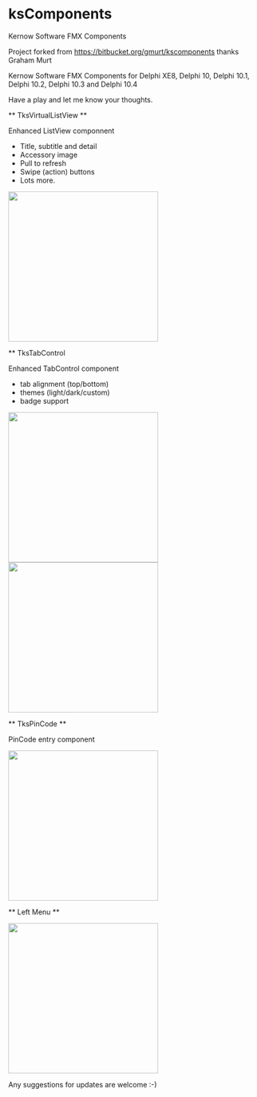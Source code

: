 # ksComponents
Kernow Software FMX Components

Project forked from https://bitbucket.org/gmurt/kscomponents thanks Graham Murt

Kernow Software FMX Components for Delphi XE8, Delphi 10, Delphi 10.1, Delphi 10.2, Delphi 10.3 and Delphi 10.4

Have a play and let me know your thoughts.

** TksVirtualListView **

Enhanced ListView componnent

- Title, subtitle and detail
- Accessory image
- Pull to refresh
- Swipe (action) buttons
- Lots more.

<p align="left">
  <img src="https://raw.githubusercontent.com/marlonnardi/ksComponents/master/images/screenshot.png"height="300px" style="margin: 0 auto;"/>
  </a>
</p>

** TksTabControl

Enhanced TabControl component

- tab alignment (top/bottom)
- themes (light/dark/custom)
- badge support

<p align="left">
  <img src="https://raw.githubusercontent.com/marlonnardi/ksComponents/master/images/screenshot_dark.png"height="300px"/>
  <img src="https://raw.githubusercontent.com/marlonnardi/ksComponents/master/images/screenshot_light.png"height="300px"/>
</p>

** TksPinCode **

PinCode entry component
<p align="left">
  <img src="https://raw.githubusercontent.com/marlonnardi/ksComponents/master/images/pin.png"height="300px"/>
</p>

** Left Menu **

<p align="left">
  <img src="https://raw.githubusercontent.com/marlonnardi/ksComponents/master/images/left_menu.png"height="300px"/>
</p>

Any suggestions for updates are welcome :-) 
